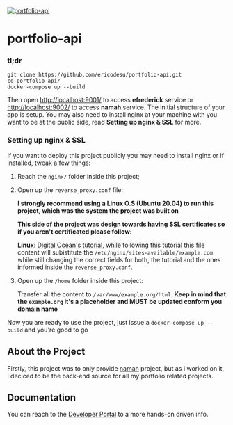 [![portfolio-api](https://raw.githubusercontent.com/ericodesu/portfolio-api/master/.github/images/project-thumbnail.png)](https://api.ericodesu.com)

# portfolio-api

### tl;dr

 ```
git clone https://github.com/ericodesu/portfolio-api.git
cd portfolio-api/
docker-compose up --build
```

Then open [http://localhost:9001/](http://localhost:9001/) to access **efrederick** service or [http://localhost:9002/](http://localhost:9002/) to access **namah** service. The initial structure of your app is setup. You may also need to install nginx at your machine with you want to be at the public side, read **Setting up nginx & SSL** for more.

### Setting up nginx & SSL

If you want to deploy this project publicly you may need to install nginx or if installed, tweak a few things:

1. Reach the `nginx/` folder inside this project;

2. Open up the `reverse_proxy.conf` file:
    
    **I strongly recommend using a Linux O.S (Ubuntu 20.04) to run this project, which was the system the project was built on**
    
    **This side of the project was design towards having SSL certificates so if you aren't certificated please follow:**
    
    **Linux**: [Digital Ocean's tutorial](https://www.digitalocean.com/community/tutorials/how-to-secure-nginx-with-let-s-encrypt-on-ubuntu-20-04), while following this tutorial this file content will subistitute the `/etc/nginx/sites-available/example.com` while still changing the correct fields for both, the tutorial and the ones informed inside the `reverse_proxy.conf`.

3. Open up the `/home` folder inside this project:
   
   Transfer all the content to `/var/www/example.org/html`. **Keep in mind that the `example.org` it's a placeholder and MUST be updated conform you domain name**
  
Now you are ready to use the project, just issue a `docker-compose up --build` and you're good to go

## About the Project

Firstly, this project was to only provide [namah](https://github.com/ericodess/namah) project, but as i worked on it, i deciced to be the back-end source for all my portfolio related projects.

## Documentation

You can reach to the [Developer Portal](https://api.ericodesu.com) to a more hands-on driven info.
